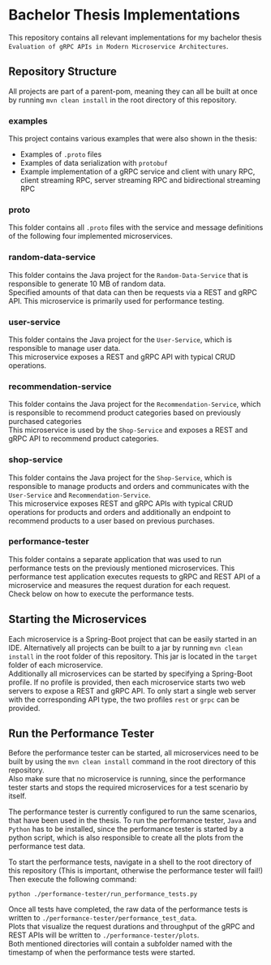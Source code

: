 # Bachelor Thesis Implementations 

This repository contains all relevant implementations for my bachelor
thesis `Evaluation of gRPC APIs in Modern Microservice Architectures`.

## Repository Structure

All projects are part of a parent-pom, meaning they can all be built at once by
running `mvn clean install` in the root directory of this repository.

### examples

This project contains various examples that were also shown in the thesis:

- Examples of `.proto` files
- Examples of data serialization with `protobuf`
- Example implementation of a gRPC service and client with unary RPC, client streaming RPC, server
  streaming RPC and bidirectional streaming RPC

### proto

This folder contains all `.proto` files with the service and message definitions of the following
four implemented microservices.

### random-data-service

This folder contains the Java project for the `Random-Data-Service` that is responsible to generate
10 MB of random data. \
Specified amounts of that data can then be requests via a REST and gRPC API. This microservice is
primarily used for performance testing.

### user-service

This folder contains the Java project for the `User-Service`, which is responsible to manage user
data. \
This microservice exposes a REST and gRPC API with typical CRUD operations.

### recommendation-service

This folder contains the Java project for the `Recommendation-Service`, which is responsible to
recommend product categories based on previously purchased categories \
This microservice is used by the `Shop-Service` and exposes a REST and gRPC API to recommend product
categories.

### shop-service

This folder contains the Java project for the `Shop-Service`, which is responsible to manage
products and orders and communicates with the `User-Service` and `Recommendation-Service`. \
This microservice exposes REST and gRPC APIs with typical CRUD operations for products and orders
and additionally an endpoint to recommend products to a user based on previous purchases.

### performance-tester

This folder contains a separate application that was used to run performance tests on the previously
mentioned microservices. This performance test application executes requests to gRPC and REST API of
a microservice and measures the request duration for each request. \
Check below on how to execute the performance tests.

## Starting the Microservices

Each microservice is a Spring-Boot project that can be easily started in an IDE. Alternatively all
projects can be built to a jar by running `mvn clean install` in the root folder of this repository.
This jar is located in the `target` folder of each microservice. \
Additionally all microservices can be started by specifying a Spring-Boot profile. If no profile is
provided, then each microservice starts two web servers to expose a REST and gRPC API. To only start
a single web server with the corresponding API type, the two profiles `rest` or `grpc` can be
provided.

## Run the Performance Tester

Before the performance tester can be started, all microservices need to be built by using
the `mvn clean install` command in the root directory of this repository. \
Also make sure that no microservice is running, since the performance tester starts and stops the
required microservices for a test scenario by itself.

The performance tester is currently configured to run the same scenarios, that have been used in the
thesis.
To run the performance tester, `Java` and `Python` has to be installed, since the performance tester
is started by a python script, which is also responsible to create all the plots from the
performance test data.

To start the performance tests, navigate in a shell to the root directory of this repository (This
is important, otherwise the performance tester will fail!) \
Then execute the following command:

```
python ./performance-tester/run_performance_tests.py
```

Once all tests have completed, the raw data of the performance tests is written
to `./performance-tester/performance_test_data`. \
Plots that visualize the request durations and throughput of the gRPC and REST APIs will be written
to `./performance-tester/plots`. \
Both mentioned directories will contain a subfolder named with the timestamp of when the performance
tests were started.